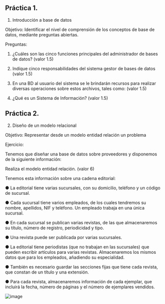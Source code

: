 ## Práctica 1.

1. Introducción a base de datos

Objetivo: Identificar el nivel de comprensión de los conceptos de base de datos,
mediante preguntas abiertas.
 
Preguntas:

1. ¿Cuáles son las cinco funciones principales del administrador de bases de datos?
(valor 1.5)

2. Indíque cinco responsabilidades del sistema gestor de bases de datos (valor 1.5)

3. En una BD al usuario del sistema se le brindarán recursos para realizar diversas
operaciones sobre estos archivos, tales como: (valor 1.5)

4. ¿Qué es un Sistema de Información? (valor 1.5)

## Práctica 2.

2. Diseño de un modelo relacional

Objetivo: Representar desde un modelo entidad relación un problema


Ejercicio:

Tenemos que diseñar una base de datos sobre proveedores y disponemos de la siguiente
información:

Realiza el modelo entidad relación. (valor 6)

Tenemos esta información sobre una cadena editorial:

● La editorial tiene varias sucursales, con su domicilio, teléfono y un código de
sucursal.

● Cada sucursal tiene varios empleados, de los cuales tendremos su nombre,
apellidos, NIF y teléfono. Un empleado trabaja en una única sucursal.

● En cada sucursal se publican varias revistas, de las que almacenaremos su título,
número de registro, periodicidad y tipo.

● Una revista puede ser publicada por varias sucursales.

● La editorial tiene periodistas (que no trabajan en las sucursales) que pueden
escribir artículos para varias revistas. Almacenaremos los mismos datos que para
los empleados, añadiendo su especialidad.

● También es necesario guardar las secciones fijas que tiene cada revista, que
constan de un título y una extensión.

● Para cada revista, almacenaremos información de cada ejemplar, que incluirá la
fecha, número de páginas y el número de ejemplares vendidos.

![image](https://user-images.githubusercontent.com/104698382/170845587-6565923e-cdfa-4f8c-95b7-37766696b662.png)

